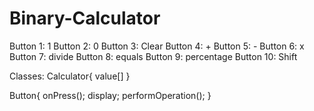 # Binary-Calculator

Button 1: 1
Button 2: 0
Button 3: Clear
Button 4: +
Button 5: -
Button 6: x
Button 7: divide
Button 8: equals
Button 9: percentage
Button 10: Shift

Classes: 
Calculator{
value[]
}

Button{
onPress();
display;
performOperation();
}
